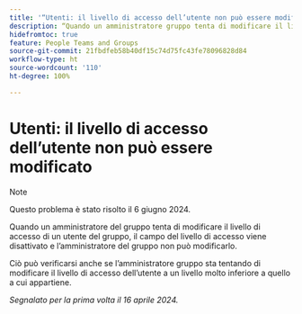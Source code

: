 ```yaml
---
title: '“Utenti: il livello di accesso dell’utente non può essere modificato”'
description: “Quando un amministratore gruppo tenta di modificare il livello di accesso di un utente nel gruppo, il campo del livello di accesso viene disattivato e l’amministratore gruppo non può modificarlo.”
hidefromtoc: true
feature: People Teams and Groups
source-git-commit: 21fbdfeb58b40df15c74d75fc43fe78096828d84
workflow-type: ht
source-wordcount: '110'
ht-degree: 100%

---
```



# Utenti: il livello di accesso dell’utente non può essere modificato

>[!NOTE]
>
>Questo problema è stato risolto il 6 giugno 2024.

Quando un amministratore del gruppo tenta di modificare il livello di accesso di un utente del gruppo, il campo del livello di accesso viene disattivato e l’amministratore del gruppo non può modificarlo.

Ciò può verificarsi anche se l’amministratore gruppo sta tentando di modificare il livello di accesso dell’utente a un livello molto inferiore a quello a cui appartiene.

_Segnalato per la prima volta il 16 aprile 2024._

